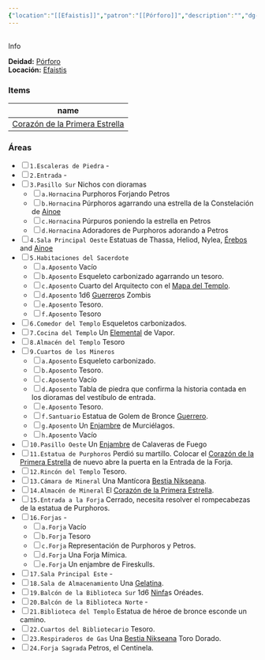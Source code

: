 ```yaml
---
{"location":"[[Efaistis]]","patron":"[[Pórforo]]","description":"","dg-publish-dm":true,"dg-publish":false,"type":"Lugares","permalink":"/lugares/templo-volcanico/","dgPassFrontmatter":true}
---
```


<p><span><div data-callout-metadata="" data-callout-fold="" data-callout="info" class="callout node-insert-event"><div class="callout-title" dir="auto"><div class="callout-icon"><svg width="16" height="16"></svg></div><div class="callout-title-inner">Info</div></div><div class="callout-content">
<p dir="auto"><strong>Deidad:</strong> <a data-tooltip-position="top" aria-label="Personas/Pórforo.md" data-href="Personas/Pórforo.md" href="Personas/Pórforo.md" class="internal-link" target="_blank" rel="noopener nofollow">Pórforo</a><br>
<strong>Locación:</strong> <a data-tooltip-position="top" aria-label="Lugares/Efaistis.md" data-href="Lugares/Efaistis.md" href="Lugares/Efaistis.md" class="internal-link" target="_blank" rel="noopener nofollow">Efaistis</a></p>
</div></div></span></p><h3><span>Items</span></h3><div><table class="dataview table-view-table"><thead class="table-view-thead"><tr class="table-view-tr-header"><th class="table-view-th"><span>name</span></th></tr></thead><tbody class="table-view-tbody"><tr><td><span><a data-tooltip-position="top" aria-label="Items/Corazón de la Primera Estrella.md" data-href="Items/Corazón de la Primera Estrella.md" href="Items/Corazón de la Primera Estrella.md" class="internal-link" target="_blank" rel="noopener nofollow">Corazón de la Primera Estrella</a></span></td></tr></tbody></table></div><h3><span>Áreas</span></h3><div><ul class="contains-task-list"><li data-task=" " class="dataview task-list-item"><input type="checkbox" class="dataview task-list-item-checkbox"><span><code>1.Escaleras de Piedra</code> -</span></li><li data-task=" " class="dataview task-list-item"><input type="checkbox" class="dataview task-list-item-checkbox"><span><code>2.Entrada</code> -</span></li><li data-task=" " class="dataview task-list-item"><input type="checkbox" class="dataview task-list-item-checkbox"><span><code>3.Pasillo Sur</code> Nichos con dioramas</span><ul class="contains-task-list"><li data-task=" " class="dataview task-list-item"><input type="checkbox" class="dataview task-list-item-checkbox"><span><code>a.Hornacina</code> Purphoros Forjando Petros</span></li><li data-task=" " class="dataview task-list-item"><input type="checkbox" class="dataview task-list-item-checkbox"><span><code>b.Hornacina</code> Púrphoros agarrando una estrella de la Constelación de <a data-tooltip-position="top" aria-label="Personas/Ainoe" data-href="Personas/Ainoe" href="Personas/Ainoe" class="internal-link" target="_blank" rel="noopener nofollow">Ainoe</a></span></li><li data-task=" " class="dataview task-list-item"><input type="checkbox" class="dataview task-list-item-checkbox"><span><code>c.Hornacina</code> Púrpuros poniendo la estrella en Petros</span></li><li data-task=" " class="dataview task-list-item"><input type="checkbox" class="dataview task-list-item-checkbox"><span><code>d.Hornacina</code> Adoradores de Purphoros adorando a Petros</span></li></ul></li><li data-task=" " class="dataview task-list-item"><input type="checkbox" class="dataview task-list-item-checkbox"><span><code>4.Sala Principal Oeste</code> Estatuas de Thassa, Heliod, Nylea, <a data-tooltip-position="top" aria-label="Personas/Érebos" data-href="Personas/Érebos" href="Personas/Érebos" class="internal-link" target="_blank" rel="noopener nofollow">Érebos</a> and <a data-tooltip-position="top" aria-label="Personas/Ainoe" data-href="Personas/Ainoe" href="Personas/Ainoe" class="internal-link" target="_blank" rel="noopener nofollow">Ainoe</a></span></li><li data-task=" " class="dataview task-list-item"><input type="checkbox" class="dataview task-list-item-checkbox"><span><code>5.Habitaciones del Sacerdote</code></span><ul class="contains-task-list"><li data-task=" " class="dataview task-list-item"><input type="checkbox" class="dataview task-list-item-checkbox"><span><code>a.Aposento</code> Vacío</span></li><li data-task=" " class="dataview task-list-item"><input type="checkbox" class="dataview task-list-item-checkbox"><span><code>b.Aposento</code> Esqueleto carbonizado agarrando un tesoro.</span></li><li data-task=" " class="dataview task-list-item"><input type="checkbox" class="dataview task-list-item-checkbox"><span><code>c.Aposento</code> Cuarto del Arquitecto con el <a data-tooltip-position="top" aria-label="Items/Mapa del Templo" data-href="Items/Mapa del Templo" href="Items/Mapa del Templo" class="internal-link" target="_blank" rel="noopener nofollow">Mapa del Templo</a>.</span></li><li data-task=" " class="dataview task-list-item"><input type="checkbox" class="dataview task-list-item-checkbox"><span><code>d.Aposento</code> 1d6 <a data-tooltip-position="top" aria-label="Statblocks/Guerrero" data-href="Statblocks/Guerrero" href="Statblocks/Guerrero" class="internal-link" target="_blank" rel="noopener nofollow">Guerrero</a>s Zombis</span></li><li data-task=" " class="dataview task-list-item"><input type="checkbox" class="dataview task-list-item-checkbox"><span><code>e.Aposento</code> Tesoro.</span></li><li data-task=" " class="dataview task-list-item"><input type="checkbox" class="dataview task-list-item-checkbox"><span><code>f.Aposento</code> Tesoro</span></li></ul></li><li data-task=" " class="dataview task-list-item"><input type="checkbox" class="dataview task-list-item-checkbox"><span><code>6.Comedor del Templo</code> Esqueletos carbonizados.</span></li><li data-task=" " class="dataview task-list-item"><input type="checkbox" class="dataview task-list-item-checkbox"><span><code>7.Cocina del Templo</code> Un <a data-tooltip-position="top" aria-label="Statblocks/Elemental" data-href="Statblocks/Elemental" href="Statblocks/Elemental" class="internal-link" target="_blank" rel="noopener nofollow">Elemental</a> de Vapor.</span></li><li data-task=" " class="dataview task-list-item"><input type="checkbox" class="dataview task-list-item-checkbox"><span><code>8.Almacén del Templo</code> Tesoro</span></li><li data-task=" " class="dataview task-list-item"><input type="checkbox" class="dataview task-list-item-checkbox"><span><code>9.Cuartos de los Mineros</code></span><ul class="contains-task-list"><li data-task=" " class="dataview task-list-item"><input type="checkbox" class="dataview task-list-item-checkbox"><span><code>a.Aposento</code> Esqueleto carbonizado.</span></li><li data-task=" " class="dataview task-list-item"><input type="checkbox" class="dataview task-list-item-checkbox"><span><code>b.Aposento</code> Tesoro.</span></li><li data-task=" " class="dataview task-list-item"><input type="checkbox" class="dataview task-list-item-checkbox"><span><code>c.Aposento</code> Vacío</span></li><li data-task=" " class="dataview task-list-item"><input type="checkbox" class="dataview task-list-item-checkbox"><span><code>d.Aposento</code> Tabla de piedra que confirma la historia contada en los dioramas del vestíbulo de entrada.</span></li><li data-task=" " class="dataview task-list-item"><input type="checkbox" class="dataview task-list-item-checkbox"><span><code>e.Aposento</code> Tesoro.</span></li><li data-task=" " class="dataview task-list-item"><input type="checkbox" class="dataview task-list-item-checkbox"><span><code>f.Santuario</code> Estatua de Golem de Bronce <a data-tooltip-position="top" aria-label="Statblocks/Guerrero" data-href="Statblocks/Guerrero" href="Statblocks/Guerrero" class="internal-link" target="_blank" rel="noopener nofollow">Guerrero</a>.</span></li><li data-task=" " class="dataview task-list-item"><input type="checkbox" class="dataview task-list-item-checkbox"><span><code>g.Aposento</code> Un <a data-tooltip-position="top" aria-label="Statblocks/Enjambre" data-href="Statblocks/Enjambre" href="Statblocks/Enjambre" class="internal-link" target="_blank" rel="noopener nofollow">Enjambre</a> de Murciélagos.</span></li><li data-task=" " class="dataview task-list-item"><input type="checkbox" class="dataview task-list-item-checkbox"><span><code>h.Aposento</code> Vacío</span></li></ul></li><li data-task=" " class="dataview task-list-item"><input type="checkbox" class="dataview task-list-item-checkbox"><span><code>10.Pasillo Oeste</code> Un <a data-tooltip-position="top" aria-label="Statblocks/Enjambre" data-href="Statblocks/Enjambre" href="Statblocks/Enjambre" class="internal-link" target="_blank" rel="noopener nofollow">Enjambre</a> de Calaveras de Fuego</span></li><li data-task=" " class="dataview task-list-item"><input type="checkbox" class="dataview task-list-item-checkbox"><span><code>11.Estatua de Purphoros</code> Perdió su martillo. Colocar el <a data-tooltip-position="top" aria-label="Items/Corazón de la Primera Estrella" data-href="Items/Corazón de la Primera Estrella" href="Items/Corazón de la Primera Estrella" class="internal-link" target="_blank" rel="noopener nofollow">Corazón de la Primera Estrella</a> de nuevo abre la puerta en la Entrada de la Forja.</span></li><li data-task=" " class="dataview task-list-item"><input type="checkbox" class="dataview task-list-item-checkbox"><span><code>12.Rincón del Templo</code> Tesoro.</span></li><li data-task=" " class="dataview task-list-item"><input type="checkbox" class="dataview task-list-item-checkbox"><span><code>13.Cámara de Mineral</code> Una Mantícora <a data-tooltip-position="top" aria-label="Statblocks/Bestia Nikseana" data-href="Statblocks/Bestia Nikseana" href="Statblocks/Bestia Nikseana" class="internal-link" target="_blank" rel="noopener nofollow">Bestia Nikseana</a>.</span></li><li data-task=" " class="dataview task-list-item"><input type="checkbox" class="dataview task-list-item-checkbox"><span><code>14.Almacén de Mineral</code> El <a data-tooltip-position="top" aria-label="Items/Corazón de la Primera Estrella" data-href="Items/Corazón de la Primera Estrella" href="Items/Corazón de la Primera Estrella" class="internal-link" target="_blank" rel="noopener nofollow">Corazón de la Primera Estrella</a>.</span></li><li data-task=" " class="dataview task-list-item"><input type="checkbox" class="dataview task-list-item-checkbox"><span><code>15.Entrada a la Forja</code> Cerrado, necesita resolver el rompecabezas de la estatua de Purphoros.</span></li><li data-task=" " class="dataview task-list-item"><input type="checkbox" class="dataview task-list-item-checkbox"><span><code>16.Forjas</code> -</span><ul class="contains-task-list"><li data-task=" " class="dataview task-list-item"><input type="checkbox" class="dataview task-list-item-checkbox"><span><code>a.Forja</code> Vacío</span></li><li data-task=" " class="dataview task-list-item"><input type="checkbox" class="dataview task-list-item-checkbox"><span><code>b.Forja</code> Tesoro</span></li><li data-task=" " class="dataview task-list-item"><input type="checkbox" class="dataview task-list-item-checkbox"><span><code>c.Forja</code> Representación de Purphoros y Petros.</span></li><li data-task=" " class="dataview task-list-item"><input type="checkbox" class="dataview task-list-item-checkbox"><span><code>d.Forja</code> Una Forja Mímica.</span></li><li data-task=" " class="dataview task-list-item"><input type="checkbox" class="dataview task-list-item-checkbox"><span><code>e.Forja</code> Un enjambre de Fireskulls.</span></li></ul></li><li data-task=" " class="dataview task-list-item"><input type="checkbox" class="dataview task-list-item-checkbox"><span><code>17.Sala Principal Este</code> -</span></li><li data-task=" " class="dataview task-list-item"><input type="checkbox" class="dataview task-list-item-checkbox"><span><code>18.Sala de Almacenamiento</code> Una <a data-tooltip-position="top" aria-label="Statblocks/Gelatina" data-href="Statblocks/Gelatina" href="Statblocks/Gelatina" class="internal-link" target="_blank" rel="noopener nofollow">Gelatina</a>.</span></li><li data-task=" " class="dataview task-list-item"><input type="checkbox" class="dataview task-list-item-checkbox"><span><code>19.Balcón de la Biblioteca Sur</code> 1d6 <a data-tooltip-position="top" aria-label="Statblocks/Ninfa" data-href="Statblocks/Ninfa" href="Statblocks/Ninfa" class="internal-link" target="_blank" rel="noopener nofollow">Ninfa</a>s Oréades.</span></li><li data-task=" " class="dataview task-list-item"><input type="checkbox" class="dataview task-list-item-checkbox"><span><code>20.Balcón de la Biblioteca Norte</code> -</span></li><li data-task=" " class="dataview task-list-item"><input type="checkbox" class="dataview task-list-item-checkbox"><span><code>21.Biblioteca del Templo</code> Estatua de héroe de bronce esconde un camino.</span></li><li data-task=" " class="dataview task-list-item"><input type="checkbox" class="dataview task-list-item-checkbox"><span><code>22.Cuartos del Bibliotecario</code> Tesoro.</span></li><li data-task=" " class="dataview task-list-item"><input type="checkbox" class="dataview task-list-item-checkbox"><span><code>23.Respiraderos de Gas</code> Una <a data-tooltip-position="top" aria-label="Statblocks/Bestia Nikseana" data-href="Statblocks/Bestia Nikseana" href="Statblocks/Bestia Nikseana" class="internal-link" target="_blank" rel="noopener nofollow">Bestia Nikseana</a> Toro Dorado.</span></li><li data-task=" " class="dataview task-list-item"><input type="checkbox" class="dataview task-list-item-checkbox"><span><code>24.Forja Sagrada</code> Petros, el Centinela.</span></li></ul></div>